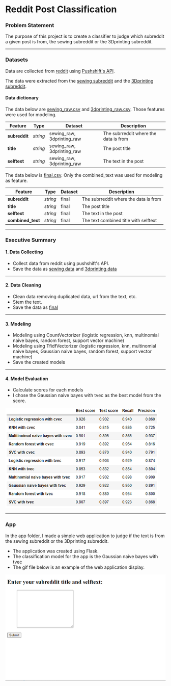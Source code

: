 # Reddit Post Classification

### Problem Statement

The purpose of this project is to create a classifier to judge which subreddit a given post is from, the sewing subreddit or the 3Dprinting subreddit.

---

### Datasets

Data are collected from [reddit](https://www.reddit.com/) using [Pushshift's API](https://github.com/pushshift/api).

The data were extracted from the [sewing subreddit](https://www.reddit.com/r/sewing/) and the [3Dprinting subreddit](https://www.reddit.com/r/3Dprinting/).

#### Data dictionary
The data below are [sewing_raw.csv](./data/sewing_raw.csv) and [3dprinting_raw.csv](./datasets/3dprinting_raw.csv).
Those features were used for modeling.

|Feature|Type|Dataset|Description|
|---|---|---|---|
|**subreddit**|*string*|sewing_raw, 3dprinting_raw| The subrreddit where the data is from |
|**title**|*string*|sewing_raw, 3dprinting_raw| The post title | 
|**selftext**|*string*|sewing_raw, 3dprinting_raw| The text in the post |

The data below is [final.csv](./data/final.csv).
Only the combined_text was used for modeling as feature.

|Feature|Type|Dataset|Description|
|---|---|---|---|
|**subreddit**|*string*|final| The subrreddit where the data is from |
|**title**|*string*|final| The post title | 
|**selftext**|*string*|final| The text in the post |
|**combined_text**|*string*|final| The text combined title with selftext|

---

### Executive Summary

#### 1. Data Collecting
- Collect data from reddit using pushshift's API.
- Save the data as [sewing data](./data/sewing_raw.csv) and [3dprinting data](./datasets/3dprinting_raw.csv)

---

#### 2. Data Cleaning
- Clean data removing duplicated data, url from the text, etc.
- Stem the text.
- Save the data as [final](./data/final.csv)

---

#### 3. Modeling
- Modeling using CountVectorizer (logistic regression, knn, multinomial naive bayes, random forest, support vector machine)
- Modeling using TfidfVectorizer (logistic regression, knn, multinomial naive bayes, Gaussian naive bayes, random forest, support vector machine)
- Save the created models

---

#### 4. Model Evaluation
- Calculate scores for each models
- I chose the Gaussian naive bayes with tvec as the best model from the score.


![model evaluation](./image/model_evaluation.PNG)

---

### App
In the app folder, I made a simple web application to judge if the text is from the sewing subreddit or the 3Dprinting subreddit.
- The application was created using Flask.
- The classification model for the app is the Gaussian naive bayes with tvec
- The gif file below is an example of the web application display.


![web app example](./image/app_display.gif)










